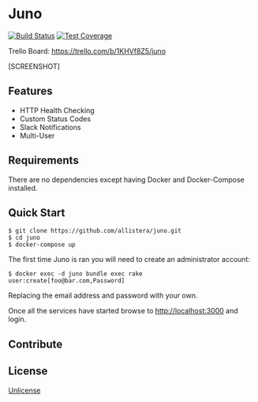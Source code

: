 # Juno

[![Build Status](https://travis-ci.org/allistera/juno.svg?branch=master)](https://travis-ci.org/allistera/juno)
[![Test Coverage](https://codeclimate.com/github/allistera/juno/badges/coverage.svg)](https://codeclimate.com/github/allistera/juno/coverage)

Trello Board: https://trello.com/b/1KHVf8Z5/juno

[SCREENSHOT]

## Features

* HTTP Health Checking
* Custom Status Codes
* Slack Notifications 
* Multi-User

## Requirements

There are no dependencies except having Docker and Docker-Compose installed.

## Quick Start

```
$ git clone https://github.com/allistera/juno.git
$ cd juno
$ docker-compose up
``` 

The first time Juno is ran you will need to create an administrator account:

```
$ docker exec -d juno bundle exec rake user:create[foo@bar.com,Password]
```

Replacing the email address and password with your own.

Once all the services have started browse to [http://localhost:3000](http://localhost:3000) and login.

## Contribute 

## License

[Unlicense](UNLICENSE)
